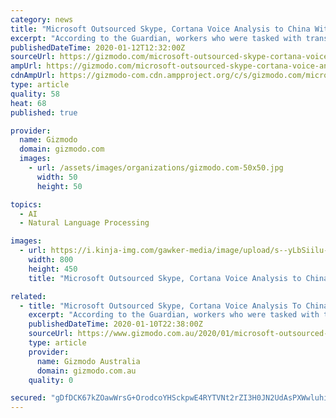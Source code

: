 ```yaml
---
category: news
title: "Microsoft Outsourced Skype, Cortana Voice Analysis to China With Virtually No Security in Place: Report"
excerpt: "According to the Guardian, workers who were tasked with transcribing and vetting these clips in order to improve Microsoft’s voice-recognition technology were given no cybersecurity support to keep the recordings from theft or seizure by governments. A contractor on the project, who was based out of Beijing, told the paper that new hires ..."
publishedDateTime: 2020-01-12T12:32:00Z
sourceUrl: https://gizmodo.com/microsoft-outsourced-skype-cortana-voice-analysis-to-c-1840935163
ampUrl: https://gizmodo.com/microsoft-outsourced-skype-cortana-voice-analysis-to-c-1840935163/amp
cdnAmpUrl: https://gizmodo-com.cdn.ampproject.org/c/s/gizmodo.com/microsoft-outsourced-skype-cortana-voice-analysis-to-c-1840935163/amp
type: article
quality: 58
heat: 68
published: true

provider:
  name: Gizmodo
  domain: gizmodo.com
  images:
    - url: /assets/images/organizations/gizmodo.com-50x50.jpg
      width: 50
      height: 50

topics:
  - AI
  - Natural Language Processing

images:
  - url: https://i.kinja-img.com/gawker-media/image/upload/s--yLbSiilu--/c_scale,f_auto,fl_progressive,q_80,w_800/rnlvvsunsjuyaznjm5th.jpg
    width: 800
    height: 450
    title: "Microsoft Outsourced Skype, Cortana Voice Analysis to China With Virtually No Security in Place: Report"

related:
  - title: "Microsoft Outsourced Skype, Cortana Voice Analysis To China With Virtually No Security In Place: Report"
    excerpt: "According to the Guardian, workers who were tasked with transcribing and vetting these clips in order to improve Microsoft’s voice-recognition technology were given no cybersecurity support to keep the recordings from theft or seizure by governments. A contractor on the project, who was based out of Beijing, told the paper that new hires ..."
    publishedDateTime: 2020-01-10T22:38:00Z
    sourceUrl: https://www.gizmodo.com.au/2020/01/microsoft-outsourced-skype-cortana-voice-analysis-to-china-with-virtually-no-security-in-place-report/
    type: article
    provider:
      name: Gizmodo Australia
      domain: gizmodo.com.au
    quality: 0

secured: "gDfDCK67kZOawWrsG+OrodcoYHSckpwE4RYTVNt2rZI3H0JN2UdAsPXWwluhiZpXQ/okjHHFvvKdLhIjViM7N7rOMZ7iQuzoyZxbDS98XNcgGbLZtSd3TrrwTEUaGBY0RUWkL46EZh0OFT5npxomjMxgjm6s9r9yQ0jRFlUrKF6/2wqI4ZXdsBC2DefGcCDKWYHrHKLLx5qJFNrZV6EwR3xZ99Awjr8Cyde9nNwx/2Swq4RUGa1wjFWAG5mS1ueiz1WAG7JpJohl6xNaSKPVtO6cUH/Mgvu6x5trIjnHHyo=;eAG3GSqSdmv9c6QYBpdxUA=="
---
```



